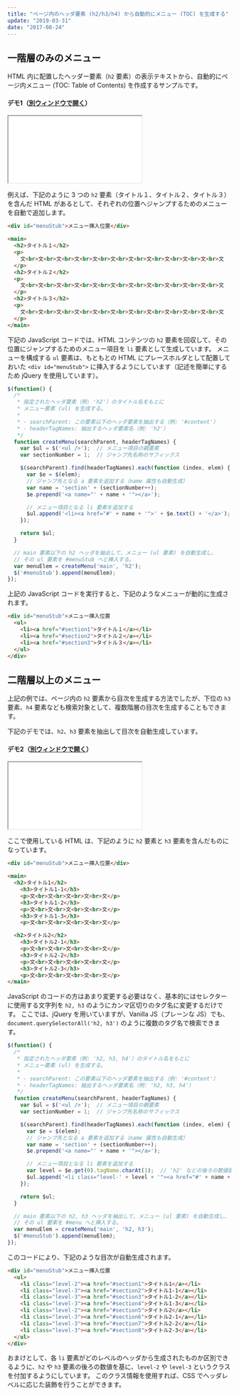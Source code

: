 ```yaml
---
title: "ページ内のヘッダ要素 (h2/h3/h4) から自動的にメニュー (TOC) を生成する"
update: "2019-03-31"
date: "2017-08-24"
---
```


一階層のみのメニュー
----

HTML 内に配置したヘッダー要素（`h2` 要素）の表示テキストから、自動的にページ内メニュー (TOC: Table of Contents) を作成するサンプルです。

#### デモ1（<a target="_blank" href="table-of-contents-demo1.html">別ウィンドウで開く</a>）

<iframe class="xHtmlDemo" src="table-of-contents-demo1.html"></iframe>

例えば、下記のように 3 つの `h2` 要素（タイトル１、タイトル２、タイトル３）を含んだ HTML があるとして、それぞれの位置へジャンプするためのメニューを自動で追加します。

~~~ html
<div id="menuStub">メニュー挿入位置</div>

<main>
  <h2>タイトル１</h2>
  <p>
    文<br>文<br>文<br>文<br>文<br>文<br>文<br>文<br>文<br>文<br>文<br>文
  </p>
  <h2>タイトル２</h2>
  <p>
    文<br>文<br>文<br>文<br>文<br>文<br>文<br>文<br>文<br>文<br>文<br>文
  </p>
  <h2>タイトル３</h2>
  <p>
    文<br>文<br>文<br>文<br>文<br>文<br>文<br>文<br>文<br>文<br>文<br>文
  </p>
</main>
~~~

下記の JavaScript コードでは、HTML コンテンツの `h2` 要素を回収して、その位置にジャンプするためのメニュー項目を `li` 要素として生成しています。
メニューを構成する `ul` 要素は、もともとの HTML にプレースホルダとして配置しておいた `<div id="menuStub">` に挿入するようにしています（記述を簡単にするため jQuery を使用しています）。

~~~ js
$(function() {
  /*
   * 指定されたヘッダ要素（例: 'h2'）のタイトル名をもとに
   * メニュー要素 (ul) を生成する。
   *
   * - searchParent: この要素以下のヘッダ要素を抽出する（例: '#content'）
   * - headerTagNames: 抽出するヘッダ要素名（例: 'h2'）
   */
  function createMenu(searchParent, headerTagNames) {
    var $ul = $('<ul />');  // メニュー項目の親要素
    var sectionNumber = 1;  // ジャンプ先名称のサフィックス

    $(searchParent).find(headerTagNames).each(function (index, elem) {
      var $e = $(elem);
      // ジャンプ先となる a 要素を追加する（name 属性も自動生成）
      var name = 'section' + (sectionNumber++);
      $e.prepend('<a name="' + name + '"></a>');

      // メニュー項目となる li 要素を追加する
      $ul.append('<li><a href="#' + name + '">' + $e.text() + '</a>');
    });

    return $ul;
  }

  // main 要素以下の h2 ヘッダを抽出して、メニュー (ul 要素) を自動生成し、
  // その ul 要素を #menuStub へと挿入する。
  var menuElem = createMenu('main', 'h2');
  $('#menuStub').append(menuElem);
});
~~~

上記の JavaScript コードを実行すると、下記のようなメニューが動的に生成されます。

~~~ html
<div id="menuStub">メニュー挿入位置
  <ul>
    <li><a href="#section1">タイトル１</a></li>
    <li><a href="#section2">タイトル２</a></li>
    <li><a href="#section3">タイトル３</a></li>
  </ul>
</div>
~~~


二階層以上のメニュー
----

上記の例では、ページ内の `h2` 要素から目次を生成する方法でしたが、下位の `h3` 要素、`h4` 要素なども検索対象として、複数階層の目次を生成することもできます。

下記のデモでは、`h2`、`h3` 要素を抽出して目次を自動生成しています。

#### デモ2（<a target="_blank" href="table-of-contents-demo2.html">別ウィンドウで開く</a>）

<iframe class="xHtmlDemo" src="table-of-contents-demo2.html"></iframe>

ここで使用している HTML は、下記のように `h2` 要素と `h3` 要素を含んだものになっています。

~~~ html
<div id="menuStub">メニュー挿入位置</div>

<main>
  <h2>タイトル1</h2>
    <h3>タイトル1-1</h3>
    <p>文<br>文<br>文<br>文<br>文</p>
    <h3>タイトル1-2</h3>
    <p>文<br>文<br>文<br>文<br>文</p>
    <h3>タイトル1-3</h3>
    <p>文<br>文<br>文<br>文<br>文</p>

  <h2>タイトル2</h2>
    <h3>タイトル2-1</h3>
    <p>文<br>文<br>文<br>文<br>文</p>
    <h3>タイトル2-2</h3>
    <p>文<br>文<br>文<br>文<br>文</p>
    <h3>タイトル2-3</h3>
    <p>文<br>文<br>文<br>文<br>文</p>
</main>
~~~

JavaScript のコードの方はあまり変更する必要はなく、基本的にはセレクターに使用する文字列を `h2, h3` のようにカンマ区切りのタグ名に変更するだけです。
ここでは、jQuery を用いていますが、Vanilla JS（プレーンな JS）でも、`document.querySelectorAll('h2, h3')` のように複数のタグ名で検索できます。

~~~ js
$(function() {
  /*
   * 指定されたヘッダ要素（例: 'h2, h3, h4'）のタイトル名をもとに
   * メニュー要素 (ul) を生成する。
   *
   * - searchParent: この要素以下のヘッダ要素を抽出する（例: '#content'）
   * - headerTagNames: 抽出するヘッダ要素名（例: 'h2, h3, h4'）
   */
  function createMenu(searchParent, headerTagNames) {
    var $ul = $('<ul />');  // メニュー項目の親要素
    var sectionNumber = 1;  // ジャンプ先名称のサフィックス

    $(searchParent).find(headerTagNames).each(function (index, elem) {
      var $e = $(elem);
      // ジャンプ先となる a 要素を追加する（name 属性も自動生成）
      var name = 'section' + (sectionNumber++);
      $e.prepend('<a name="' + name + '"></a>');

      // メニュー項目となる li 要素を追加する
      var level = $e.get(0).tagName.charAt(1);  // 'h2' などの後ろの数値部分
      $ul.append('<li class="level-' + level + '"><a href="#' + name + '">' + $e.text() + '</a>');
    });

    return $ul;
  }

  // main 要素以下の h2, h3 ヘッダを抽出して、メニュー (ul 要素) を自動生成し、
  // その ul 要素を #menu へと挿入する。
  var menuElem = createMenu('main', 'h2, h3');
  $('#menuStub').append(menuElem);
});
~~~

このコードにより、下記のような目次が自動生成されます。

~~~ html
<div id="menuStub">メニュー挿入位置
  <ul>
    <li class="level-2"><a href="#section1">タイトル1</a></li>
    <li class="level-3"><a href="#section2">タイトル1-1</a></li>
    <li class="level-3"><a href="#section3">タイトル1-2</a></li>
    <li class="level-3"><a href="#section4">タイトル1-3</a></li>
    <li class="level-2"><a href="#section5">タイトル2</a></li>
    <li class="level-3"><a href="#section6">タイトル2-1</a></li>
    <li class="level-3"><a href="#section7">タイトル2-2</a></li>
    <li class="level-3"><a href="#section8">タイトル2-3</a></li>
  </ul>
</div>
~~~

おまけとして、各 `li` 要素がどのレベルのヘッダから生成されたものか区別できるように、`h2` や `h3` 要素の後ろの数値を基に、`level-2` や `level-3` というクラスを付加するようにしています。
このクラス情報を使用すれば、CSS でヘッダレベルに応じた装飾を行うことができます。

